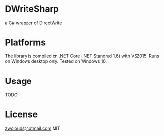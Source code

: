 # DWriteSharp
a C# wrapper of DirectWrite

# Platforms
The library is compiled on .NET Core (.NET Standrad 1.6) with VS2015.
Runs on Windows desktop only. Tested on Windows 10.

# Usage
TODO

# License
zwcloud@hotmail.com
MIT

